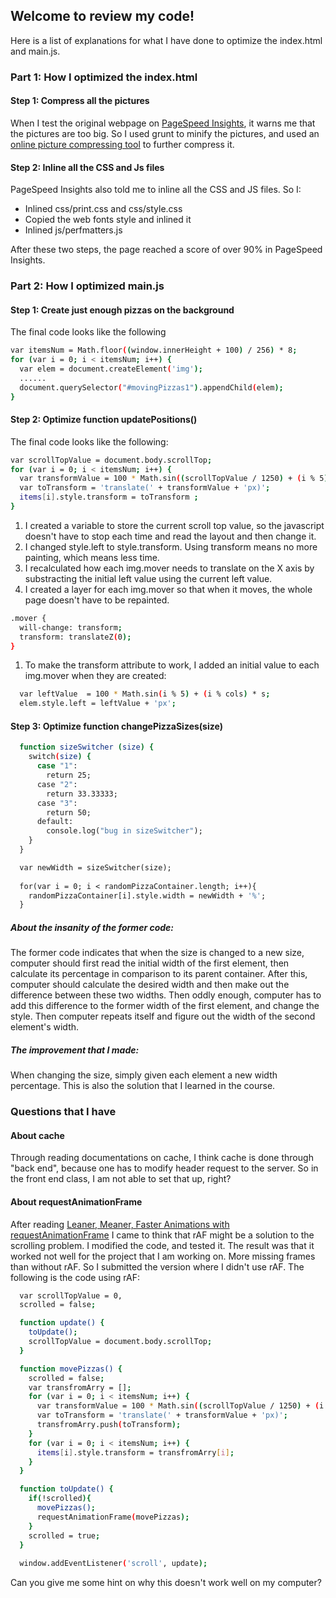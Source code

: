 ## Welcome to review my code! 

Here is a list of explanations for what I have done to optimize the index.html and main.js.

### Part 1: How I optimized the index.html 

#### Step 1: Compress all the pictures

When I test the original webpage on [PageSpeed Insights](https://developers.google.com/speed/pagespeed/insights/?hl=zh-CN), it warns me that the pictures are too big. So I used grunt to minify the pictures, and used an [online picture compressing tool](http://compressjpeg.com/zh/) to further compress it. 

#### Step 2: Inline all the CSS and Js files 

PageSpeed Insights also told me to inline all the CSS and JS files. So I: 

* Inlined css/print.css and css/style.css
* Copied the web fonts style and inlined it
* Inlined js/perfmatters.js 

After these two steps, the page reached a score of over 90% in PageSpeed Insights. 

### Part 2: How I optimized main.js 
#### Step 1: Create just enough pizzas on the background
The final code looks like the following 

  ```bash
  var itemsNum = Math.floor((window.innerHeight + 100) / 256) * 8;
  for (var i = 0; i < itemsNum; i++) {
    var elem = document.createElement('img');
    ......
    document.querySelector("#movingPizzas1").appendChild(elem);
  }
  ```
#### Step 2: Optimize function updatePositions()

The final code looks like the following: 
  ```bash
  var scrollTopValue = document.body.scrollTop;
  for (var i = 0; i < itemsNum; i++) {
    var transformValue = 100 * Math.sin((scrollTopValue / 1250) + (i % 5)) - 100 * Math.sin(i % 5);
    var toTransform = 'translate(' + transformValue + 'px)';
    items[i].style.transform = toTransform ;
  }
  ```

1. I created a variable to store the current scroll top value, so the javascript doesn't have to stop each time and read the layout and then change it.  
1. I changed style.left to style.transform. Using transform means no more painting, which means less time. 
1. I recalculated how each img.mover needs to translate on the X axis by substracting the initial left value using the current left value. 
1. I created a layer for each img.mover so that when it moves, the whole page doesn't have to be repainted. 

  ```bash
  .mover {
    will-change: transform;
    transform: translateZ(0);
  }
  ```
1. To make the transform attribute to work, I added an initial value to each img.mover when they are created: 

  ```bash
    var leftValue  = 100 * Math.sin(i % 5) + (i % cols) * s;
    elem.style.left = leftValue + 'px';
  ```

#### Step 3: Optimize function changePizzaSizes(size) 

  ```bash
    function sizeSwitcher (size) {
      switch(size) {
        case "1":
          return 25;
        case "2":
          return 33.33333;
        case "3":
          return 50;
        default:
          console.log("bug in sizeSwitcher");
      }
    }

    var newWidth = sizeSwitcher(size);
    
    for(var i = 0; i < randomPizzaContainer.length; i++){
      randomPizzaContainer[i].style.width = newWidth + '%';
    }
  ```

##### About the insanity of the former code: 
The former code indicates that when the size is changed to a new size, computer should first read the initial width of the first element, then calculate its percentage in comparison to its parent container. After this, computer should calculate the desired width and then make out the difference between these two widths. Then oddly enough, computer has to add this difference to the former width of the first element, and change the style. Then computer repeats itself and figure out the width of the second element's width. 

##### The improvement that I made:
When changing the size, simply given each element a new width percentage. This is also the solution that I learned in the course. 

### Questions that I have 
#### About cache
Through reading documentations on cache, I think cache is done through "back end", because one has to modify header request to the server. So in the front end class, I am not able to set that up, right? 

#### About requestAnimationFrame 
After reading [Leaner, Meaner, Faster Animations with requestAnimationFrame](http://www.html5rocks.com/en/tutorials/speed/animations/) I came to think that rAF might be a solution to the scrolling problem. I modified the code, and tested it. The result was that it worked not well for the project that I am working on. More missing frames than without rAF. So I submitted the version where I didn't use rAF. The following is the code using rAF: 

  ```bash
    var scrollTopValue = 0, 
    scrolled = false; 

    function update() {
      toUpdate();
      scrollTopValue = document.body.scrollTop;
    }

    function movePizzas() {
      scrolled = false;
      var transfromArry = [];
      for (var i = 0; i < itemsNum; i++) {
        var transformValue = 100 * Math.sin((scrollTopValue / 1250) + (i % 5)) - 100 * Math.sin(i % 5);
        var toTransform = 'translate(' + transformValue + 'px)';
        transfromArry.push(toTransform);
      }
      for (var i = 0; i < itemsNum; i++) {
        items[i].style.transform = transfromArry[i];
      }
    }

    function toUpdate() {
      if(!scrolled){
        movePizzas();
        requestAnimationFrame(movePizzas);
      }
      scrolled = true; 
    }
    
    window.addEventListener('scroll', update);
  ```

Can you give me some hint on why this doesn't work well on my computer? 


